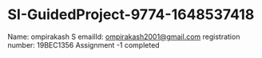 # SI-GuidedProject-9774-1648537418
Name: ompirakash S
emailId: ompirakash2001@gmail.com
registration number: 19BEC1356
Assignment -1 completed 
